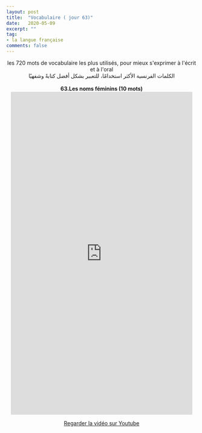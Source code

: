 ```yaml
---
layout: post
title:  "Vocabulaire ( jour 63)"
date:   2020-05-09
excerpt: ""
tag:
- la langue française
comments: false
---
```

 <center>     les 720 mots de vocabulaire les plus utilisés, pour mieux s'exprimer à l'écrit et à l'oral <br> الكلمات الفرنسية الأكثر استخدامًا، للتعبير بشكل أفضل كتابةً وشفهيًا <br><br>     <strong> 63.Les noms féminins (10 mots)</strong>     <br> <iframe width="480" height="853" src="https://www.youtube.com/embed/G3nLh4xSU4s" title="youtube video player" frameborder="0" allow="accelerometer, autoplay, clipboard-write, encrypted-media, gyroscope, picture-in-picture, web-share" allowfullscreen></iframe>     <br> <p markdown="0"><a href="https://youtube.com/shorts/G3nLh4xSU4s" class="btn btn-danger" target="_blank">Regarder la vidéo sur Youtube</a></p> </center>
